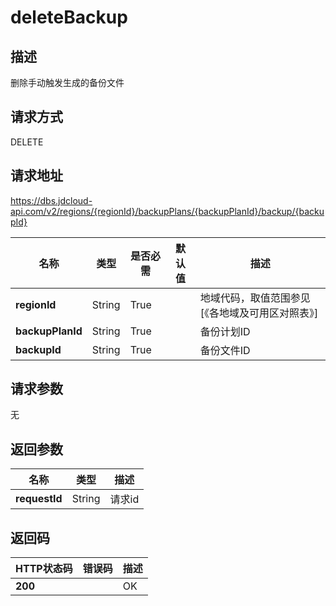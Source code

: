 # deleteBackup


## 描述
删除手动触发生成的备份文件

## 请求方式
DELETE

## 请求地址
https://dbs.jdcloud-api.com/v2/regions/{regionId}/backupPlans/{backupPlanId}/backup/{backupId}

|名称|类型|是否必需|默认值|描述|
|---|---|---|---|---|
|**regionId**|String|True| |地域代码，取值范围参见[《各地域及可用区对照表》]|
|**backupPlanId**|String|True| |备份计划ID|
|**backupId**|String|True| |备份文件ID|

## 请求参数
无


## 返回参数
|名称|类型|描述|
|---|---|---|
|**requestId**|String|请求id|


## 返回码
|HTTP状态码|错误码|描述|
|---|---|---|
|**200**||OK|
